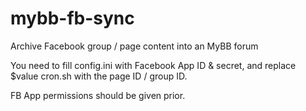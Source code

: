mybb-fb-sync
============

Archive Facebook group / page content into an MyBB forum

You need to fill config.ini with Facebook App ID & secret, and replace $value cron.sh with the page ID / group ID. 

FB App permissions should be given prior.